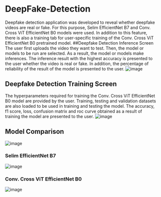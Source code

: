 # DeepFake-Detection
Deepfake detection application was developed to reveal whether deepfake videos are real or fake. For this purpose, Selim EfficientNet B7 and Conv. Cross ViT EfficientNet B0 models were used. In addition to this feature, there is also a training tab for user-specific training of the Conv. Cross ViT EfficientNet B0 pretrained model.
##Deepfake Detection Inference Screen
The user first uploads the video they want to test. Then, the model or models to be run are selected. As a result, the model or models make inferences. The inference result with the highest accuracy is presented to the user whether the video is real or fake. In addition, the percentage of reliability of the result of the model is presented to the user.
![image](https://github.com/Efekanw/DeepFake-Detection/assets/56073720/0c511283-0887-4932-be68-3f2fa3b07471)
## Deepfake Detection Training Screen
The hyperparameters required for training the Conv. Cross ViT EfficientNet B0 model are provided by the user. Training, testing and validation datasets are also loaded to be used in training and testing the model. The accuracy, f1 score, loss, confusion matrix and roc curve obtained as a result of training the model are presented to the user.
![image](https://github.com/Efekanw/DeepFake-Detection/assets/56073720/1f54d8d4-7f78-451d-af7f-8b4d421e2597)
## Model Comparison
![image](https://github.com/Efekanw/DeepFake-Detection/assets/56073720/c3c74fff-b87e-4fe3-bdd4-8ce7316007b2)
### Selim EfficientNet B7
![image](https://github.com/Efekanw/DeepFake-Detection/assets/56073720/7b935708-1ffa-4b15-be57-f5f6ea84bee6)
### Conv. Cross ViT EfficientNet B0
![image](https://github.com/Efekanw/DeepFake-Detection/assets/56073720/71308e5c-5e0c-4f92-a928-c0623f3fde49)


